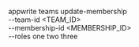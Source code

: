 appwrite teams update-membership \
    --team-id <TEAM_ID> \
    --membership-id <MEMBERSHIP_ID> \
    --roles one two three
